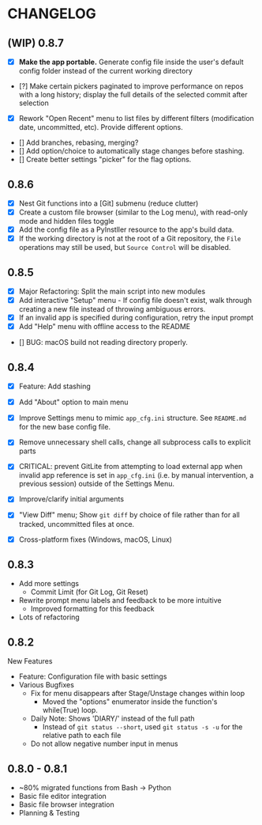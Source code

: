 # CHANGELOG

## (WIP) 0.8.7

- [X] **Make the app portable.** Generate config file inside the user's default config folder instead of the current working directory
- [?] Make certain pickers paginated to improve performance on repos with a long history; display the full details of the selected commit after selection
- [X] Rework "Open Recent" menu to list files by different filters (modification date, uncommitted, etc). Provide different options.

- [] Add branches, rebasing, merging?
- [] Add option/choice to automatically stage changes before stashing.
- [] Create better settings "picker" for the flag options.

## 0.8.6

- [x] Nest Git functions into a [Git] submenu (reduce clutter)
- [x] Create a custom file browser (similar to the Log menu), with read-only mode and hidden files toggle
- [x] Add the config file as a PyInstller resource to the app's build data.
- [x] If the working directory is not at the root of a Git repository, the `File` operations may still be used, but `Source Control` will be disabled.  

## 0.8.5

- [x] Major Refactoring: Split the main script into new modules
- [x] Add interactive "Setup" menu - If config file doesn't exist, walk through creating a new file instead of throwing ambiguous errors.
- [x] If an invalid app is specified during configuration, retry the input prompt
- [x] Add "Help" menu with offline access to the README
- [] BUG: macOS build not reading directory properly.

## 0.8.4

- [x] Feature: Add stashing
- [x] Add "About" option to main menu
- [x] Improve Settings menu to mimic `app_cfg.ini` structure. See `README.md` for the new base config file.
- [x] Remove unnecessary shell calls, change all subprocess calls to explicit parts
- [x] CRITICAL: prevent GitLite from attempting to load external app when invalid app reference is set in `app_cfg.ini` (i.e. by manual intervention, a previous session) outside of the Settings Menu.
- [x] Improve/clarify initial arguments
- [x] "View Diff" menu; Show `git diff` by choice of file rather than for all tracked, uncommitted files at once.

- [x] Cross-platform fixes (Windows, macOS, Linux)

## 0.8.3

- Add more settings
  - Commit Limit (for Git Log, Git Reset)
- Rewrite prompt menu labels and feedback to be more intuitive
  - Improved formatting for this feedback
- Lots of refactoring

## 0.8.2

New Features

- Feature: Configuration file with basic settings
- Various Bugfixes
  - Fix for menu disappears after Stage/Unstage changes within loop
    - Moved the "options" enumerator inside the function's while(True) loop.
  - Daily Note: Shows 'DIARY/' instead of the full path
    - Instead of `git status --short`, used `git status -s -u` for the relative path to each file
  - Do not allow negative number input in menus

## 0.8.0 - 0.8.1

- ~80% migrated functions from Bash -> Python
- Basic file editor integration
- Basic file browser integration
- Planning & Testing
